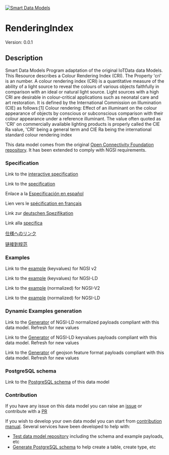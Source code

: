 [![Smart Data Models](https://smartdatamodels.org/wp-content/uploads/2022/01/SmartDataModels_logo.png "Logo")](https://smartdatamodels.org)
# RenderingIndex
Version: 0.0.1

## Description 

Smart Data Models Program adaptation of the original IoTData data Models. This Resource describes a Colour Rendering Index (CRI). The Property 'cri' is an number. A colour rendering index (CRI) is a quantitative measure of the ability of a light source to reveal the colours of various objects faithfully in comparison with an ideal or natural light source. Light sources with a high CRI are desirable in colour-critical applications such as neonatal care and art restoration. It is defined by the International Commission on Illumination (CIE) as follows:[1]  Colour rendering: Effect of an illuminant on the colour appearance of objects by conscious or subconscious comparison with their colour appearance under a reference illuminant. The value often quoted as 'CRI' on commercially available lighting products is properly called the CIE Ra value, 'CRI' being a general term and CIE Ra being the international standard colour rendering index

This data model comes from the original [Open Connectivity Foundation repository](https://github.com/openconnectivityfoundation/IoTDataModels). It has been extended to comply with NGSI requirements.
### Specification

Link to the [interactive specification](https://swagger.lab.fiware.org/?url=https://smart-data-models.github.io/dataModel.OCF/RenderingIndex/swagger.yaml)

Link to the [specification](https://github.com/smart-data-models/dataModel.OCF/blob/master/RenderingIndex/doc/spec.md)

Enlace a la [Especificación en español](https://github.com/smart-data-models/dataModel.OCF/blob/master/RenderingIndex/doc/spec_ES.md)

Lien vers le [spécification en français](https://github.com/smart-data-models/dataModel.OCF/blob/master/RenderingIndex/doc/spec_FR.md)

Link zur [deutschen Spezifikation](https://github.com/smart-data-models/dataModel.OCF/blob/master/RenderingIndex/doc/spec_DE.md)

Link alla [specifica](https://github.com/smart-data-models/dataModel.OCF/blob/master/RenderingIndex/doc/spec_IT.md)

[仕様へのリンク](https://github.com/smart-data-models/dataModel.OCF/blob/master/RenderingIndex/doc/spec_JA.md)

[链接到规范](https://github.com/smart-data-models/dataModel.OCF/blob/master/RenderingIndex/doc/spec_ZH.md)
### Examples

Link to the [example](https://smart-data-models.github.io/dataModel.OCF/RenderingIndex/examples/example.json) (keyvalues) for NGSI v2

Link to the [example](https://smart-data-models.github.io/dataModel.OCF/RenderingIndex/examples/example.jsonld) (keyvalues) for NGSI-LD

Link to the [example](https://smart-data-models.github.io/dataModel.OCF/RenderingIndex/examples/example-normalized.json) (normalized) for NGSI-V2

Link to the [example](https://smart-data-models.github.io/dataModel.OCF/RenderingIndex/examples/example-normalized.jsonld) (normalized) for NGSI-LD
### Dynamic Examples generation

Link to the [Generator](https://smartdatamodels.org/extra/ngsi-ld_generator.php?schemaUrl=https://raw.githubusercontent.com/smart-data-models/dataModel.OCF/master/RenderingIndex/schema.json&email=info@smartdatamodels.org) of NGSI-LD normalized payloads compliant with this data model. Refresh for new values

Link to the [Generator](https://smartdatamodels.org/extra/ngsi-ld_generator_keyvalues.php?schemaUrl=https://raw.githubusercontent.com/smart-data-models/dataModel.OCF/master/RenderingIndex/schema.json&email=info@smartdatamodels.org) of NGSI-LD keyvalues payloads compliant with this data model. Refresh for new values

Link to the [Generator](https://smartdatamodels.org/extra/geojson_features_generator.php?schemaUrl=https://raw.githubusercontent.com/smart-data-models/dataModel.OCF/master/RenderingIndex/schema.json&email=info@smartdatamodels.org) of geojson feature format payloads compliant with this data model. Refresh for new values
### PostgreSQL schema

Link to the [PostgreSQL schema](https://github.com/smart-data-models/dataModel.OCF/blob/master/RenderingIndex/schema.sql) of this data model
### Contribution

 If you have any issue on this data model you can raise an [issue](https://github.com/smart-data-models/dataModel.OCF/issues)  or contribute with a [PR](https://github.com/smart-data-models/dataModel.OCF/pulls)

 If you wish to develop your own data model you can start from [contribution manual](https://bit.ly/contribution_manual). Several services have been developed to help with: 
 - [Test data model repository](https://smartdatamodels.org/index.php/data-models-contribution-api/) including the schema and example payloads, etc
 - [Generate PostgreSQL schema](https://smartdatamodels.org/index.php/sql-service/) to help create a table, create type, etc